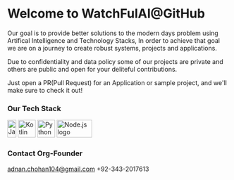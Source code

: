 # Welcome to WatchFulAI@GitHub

Our goal is to provide better solutions to the modern days problem using Artifical Intelligence and Technology Stacks, In order to achieve that goal we are on a journey to create robust systems, projects and applications.

Due to confidentiality and data policy some of our projects are private and others are public and open for your deliteful contributions.

Just open a PR(Pull Request) for an Application or sample project, and we'll make sure to check it out!


### Our Tech Stack
<p align="left">

<img src="https://upload.wikimedia.org/wikipedia/de/e/e1/Java-Logo.svg" alt="Java logo" width="20" height="40"/>

<img src="https://github.com/adnanchohan/.github-WatchFulAI/assets/67076584/ea1e0b44-9405-41dd-8e5f-ae5740107585" alt="Kotlin logo" width="40" height="40"/>

<img src="https://upload.wikimedia.org/wikipedia/commons/c/c3/Python-logo-notext.svg" alt="Python logo" width="40" height="40"/>

<img src="https://upload.wikimedia.org/wikipedia/commons/d/d9/Node.js_logo.svg" alt="Node.js logo" width="80" height="40"/>

<!-- Upcoming Stacks -->

<!-- <a href="https://github.com/deeplcom/deepl-dotnet"> <img src="https://raw.githubusercontent.com/devicons/devicon/master/icons/csharp/csharp-original.svg" alt="C# logo" width="40" height="40"/></a>  -->




</p>

<!-- ### Projects Overview -->


### Contact Org-Founder
adnan.chohan104@gmail.com
+92-343-2017613
